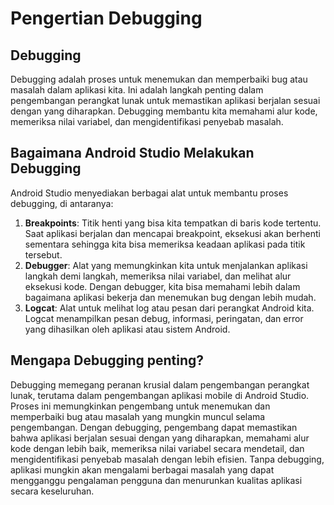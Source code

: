 # Pengertian Debugging

## Debugging

Debugging adalah proses untuk menemukan dan memperbaiki bug atau masalah dalam aplikasi kita. Ini adalah langkah penting dalam pengembangan perangkat lunak untuk memastikan aplikasi berjalan sesuai dengan yang diharapkan. Debugging membantu kita memahami alur kode, memeriksa nilai variabel, dan mengidentifikasi penyebab masalah.

## Bagaimana Android Studio Melakukan Debugging

Android Studio menyediakan berbagai alat untuk membantu proses debugging, di antaranya:

1. **Breakpoints**: Titik henti yang bisa kita tempatkan di baris kode tertentu. Saat aplikasi berjalan dan mencapai breakpoint, eksekusi akan berhenti sementara sehingga kita bisa memeriksa keadaan aplikasi pada titik tersebut.
2. **Debugger**: Alat yang memungkinkan kita untuk menjalankan aplikasi langkah demi langkah, memeriksa nilai variabel, dan melihat alur eksekusi kode. Dengan debugger, kita bisa memahami lebih dalam bagaimana aplikasi bekerja dan menemukan bug dengan lebih mudah.
3. **Logcat**: Alat untuk melihat log atau pesan dari perangkat Android kita. Logcat menampilkan pesan debug, informasi, peringatan, dan error yang dihasilkan oleh aplikasi atau sistem Android.

## Mengapa Debugging penting?
Debugging memegang peranan krusial dalam pengembangan perangkat lunak, terutama dalam pengembangan aplikasi mobile di Android Studio. Proses ini memungkinkan pengembang untuk menemukan dan memperbaiki bug atau masalah yang mungkin muncul selama pengembangan. Dengan debugging, pengembang dapat memastikan bahwa aplikasi berjalan sesuai dengan yang diharapkan, memahami alur kode dengan lebih baik, memeriksa nilai variabel secara mendetail, dan mengidentifikasi penyebab masalah dengan lebih efisien. Tanpa debugging, aplikasi mungkin akan mengalami berbagai masalah yang dapat mengganggu pengalaman pengguna dan menurunkan kualitas aplikasi secara keseluruhan.